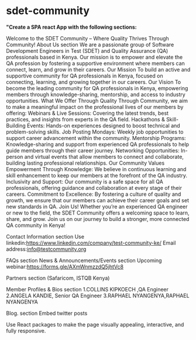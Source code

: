 # sdet-community

**"Create a SPA react App  with the following sections:**
 
Welcome to the SDET Community – Where Quality Thrives Through Community!
About Us section
We are a passionate group of Software Development Engineers in Test (SDET) and Quality Assurance (QA) professionals based in Kenya. Our mission is to empower and elevate the QA profession by fostering a supportive environment where members can connect, learn, and grow in their careers.
Our Mission
To build an active and supportive community for QA professionals in Kenya, focused on connecting, learning, and growing together in our careers.
Our Vision
To become the leading community for QA professionals in Kenya, empowering members through knowledge-sharing, mentorship, and access to industry opportunities.
What We Offer
Through Quality Through Community, we aim to make a meaningful impact on the professional lives of our members by offering:
Webinars & Live Sessions: Covering the latest trends, best practices, and insights from experts in the QA field.
Hackathons & Skill-Building Events: Hands-on experiences designed to boost technical and problem-solving skills.
Job Posting Mondays: Weekly job opportunities to support career advancement within the community.
Mentorship Programs: Knowledge-sharing and support from experienced QA professionals to help guide members through their career journey.
Networking Opportunities: In-person and virtual events that allow members to connect and collaborate, building lasting professional relationships.
Our Community Values
Empowerment Through Knowledge: We believe in continuous learning and skill enhancement to keep our members at the forefront of the QA industry.
Inclusivity and Support: Our community is a safe space for all QA professionals, offering guidance and collaboration at every stage of their careers.
Commitment to Excellence: By fostering a culture of quality and growth, we ensure that our members can achieve their career goals and set new standards in QA.
Join Us!
Whether you’re an experienced QA engineer or new to the field, the SDET Community offers a welcoming space to learn, share, and grow. Join us on our journey to build a stronger, more connected QA community in Kenya!


 Contact Information section
Use linkedin:https://www.linkedin.com/company/test-community-ke/
Email address:info@testcommunity.org

 
 FAQs section
 News & Announcements/Events section
Upcoming webinar:https://forms.gle/AXmWnmzzdQ5jhtVc8

 Partners section
(Safaricom, ISTQB Kenya)

 Member Profiles & Bios section
1.COLLINS KIPKOECH ,QA Engineer
2.ANGELA KANDIE, Senior QA Engineer
3.RAPHAEL NYANGENYA,RAPHAEL NYANGENYA


 Blog. section
Embed twitter posts

 Use React packages to make the page visually appealing, interactive, and fully responsive.
